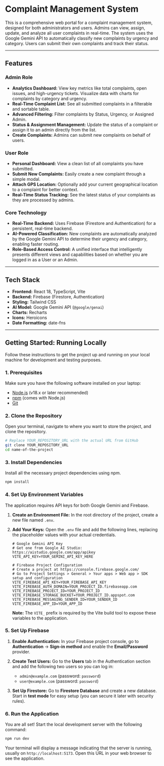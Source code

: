 # Complaint Management System

This is a comprehensive web portal for a complaint management system, designed for both administrators and users. Admins can view, assign, update, and analyze all user complaints in real-time. The system uses the Google Gemini API to automatically classify new complaints by urgency and category. Users can submit their own complaints and track their status.

---

## Features

### Admin Role
-   **Analytics Dashboard:** View key metrics like total complaints, open issues, and high-urgency tickets. Visualize data with charts for complaints by category and urgency.
-   **Real-Time Complaint List:** See all submitted complaints in a filterable and sortable table.
-   **Advanced Filtering:** Filter complaints by Status, Urgency, or Assigned Admin.
-   **Status & Assignment Management:** Update the status of a complaint or assign it to an admin directly from the list.
-   **Create Complaints:** Admins can submit new complaints on behalf of users.

### User Role
-   **Personal Dashboard:** View a clean list of all complaints you have submitted.
-   **Submit New Complaints:** Easily create a new complaint through a simple modal.
-   **Attach GPS Location:** Optionally add your current geographical location to a complaint for better context.
-   **Real-Time Status Tracking:** See the latest status of your complaints as they are processed by admins.

### Core Technology
-   **Real-Time Backend:** Uses Firebase (Firestore and Authentication) for a persistent, real-time backend.
-   **AI-Powered Classification:** New complaints are automatically analyzed by the Google Gemini API to determine their urgency and category, enabling faster routing.
-   **Role-Based Access Control:** A unified interface that intelligently presents different views and capabilities based on whether you are logged in as a User or an Admin.

---

## Tech Stack

-   **Frontend:** React 18, TypeScript, Vite
-   **Backend:** Firebase (Firestore, Authentication)
-   **Styling:** Tailwind CSS
-   **AI Model:** Google Gemini API (`@google/genai`)
-   **Charts:** Recharts
-   **Icons:** Heroicons
-   **Date Formatting:** date-fns

---

## Getting Started: Running Locally

Follow these instructions to get the project up and running on your local machine for development and testing purposes.

### 1. Prerequisites

Make sure you have the following software installed on your laptop:
-   [Node.js](https://nodejs.org/) (v18.x or later recommended)
-   [npm](https://www.npmjs.com/) (comes with Node.js)
-   [Git](https://git-scm.com/)

### 2. Clone the Repository

Open your terminal, navigate to where you want to store the project, and clone the repository.

```bash
# Replace YOUR_REPOSITORY_URL with the actual URL from GitHub
git clone YOUR_REPOSITORY_URL
cd name-of-the-project
```

### 3. Install Dependencies

Install all the necessary project dependencies using npm.

```bash
npm install
```

### 4. Set Up Environment Variables

The application requires API keys for both Google Gemini and Firebase.

1.  **Create an Environment File:** In the root directory of the project, create a new file named `.env`.

2.  **Add Your Keys:** Open the `.env` file and add the following lines, replacing the placeholder values with your actual credentials.

    ```env
    # Google Gemini API Key
    # Get one from Google AI Studio: https://aistudio.google.com/app/apikey
    VITE_API_KEY=YOUR_GEMINI_API_KEY_HERE

    # Firebase Project Configuration
    # Create a project at https://console.firebase.google.com/
    # Go to Project Settings > General > Your apps > Web app > SDK setup and configuration
    VITE_FIREBASE_API_KEY=YOUR_FIREBASE_API_KEY
    VITE_FIREBASE_AUTH_DOMAIN=YOUR_PROJECT_ID.firebaseapp.com
    VITE_FIREBASE_PROJECT_ID=YOUR_PROJECT_ID
    VITE_FIREBASE_STORAGE_BUCKET=YOUR_PROJECT_ID.appspot.com
    VITE_FIREBASE_MESSAGING_SENDER_ID=YOUR_SENDER_ID
    VITE_FIREBASE_APP_ID=YOUR_APP_ID
    ```
    **Note:** The `VITE_` prefix is required by the Vite build tool to expose these variables to the application.

### 5. Set Up Firebase

1.  **Enable Authentication:** In your Firebase project console, go to **Authentication** -> **Sign-in method** and enable the **Email/Password** provider.

2.  **Create Test Users:** Go to the **Users** tab in the Authentication section and add the following two users so you can log in:
    -   `admin@example.com` (password: `password`)
    -   `user@example.com` (password: `password`)

3.  **Set Up Firestore:** Go to **Firestore Database** and create a new database. Start in **test mode** for easy setup (you can secure it later with security rules).

### 6. Run the Application

You are all set! Start the local development server with the following command:

```bash
npm run dev
```

Your terminal will display a message indicating that the server is running, usually on `http://localhost:5173`. Open this URL in your web browser to see the application.
